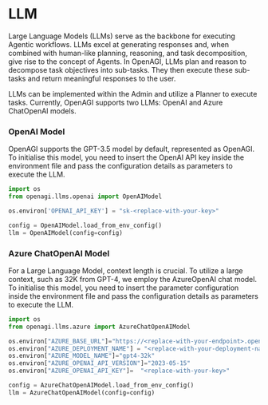 # LLM

Large Language Models (LLMs) serve as the backbone for executing Agentic workflows. LLMs excel at generating responses and, when combined with human-like planning, reasoning, and task decomposition, give rise to the concept of Agents. In OpenAGI, LLMs plan and reason to decompose task objectives into sub-tasks. They then execute these sub-tasks and return meaningful responses to the user.&#x20;

LLMs can be implemented within the Admin and utilize a Planner to execute tasks. Currently, OpenAGI supports two LLMs: OpenAI and Azure ChatOpenAI models.

### OpenAI Model

OpenAGI supports the GPT-3.5 model by default, represented as OpenAGI. To initialise this model, you need to insert the OpenAI API key inside the environment file and pass the configuration details as parameters to execute the LLM.

```python
import os
from openagi.llms.openai import OpenAIModel

os.environ['OPENAI_API_KEY'] = "sk-<replace-with-your-key>"

config = OpenAIModel.load_from_env_config()
llm = OpenAIModel(config=config)
```

### Azure ChatOpenAI Model

For a Large Language Model, context length is crucial. To utilize a large context, such as 32K from GPT-4, we employ the AzureOpenAI chat model. To initialise this model, you need to insert the parameter configuration inside the environment file and pass the configuration details as parameters to execute the LLM.

```python
import os
from openagi.llms.azure import AzureChatOpenAIModel

os.environ["AZURE_BASE_URL"]="https://<replace-with-your-endpoint>.openai.azure.com/"
os.environ["AZURE_DEPLOYMENT_NAME"] = "<replace-with-your-deployment-name>"
os.environ["AZURE_MODEL_NAME"]="gpt4-32k"
os.environ["AZURE_OPENAI_API_VERSION"]="2023-05-15"
os.environ["AZURE_OPENAI_API_KEY"]=  "<replace-with-your-key>"

config = AzureChatOpenAIModel.load_from_env_config()
llm = AzureChatOpenAIModel(config=config)
```

